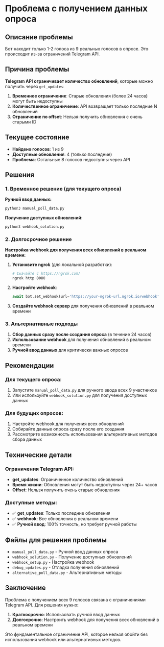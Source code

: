 # Проблема с получением данных опроса

## Описание проблемы

Бот находит только 1-2 голоса из 9 реальных голосов в опросе. Это происходит из-за ограничений Telegram API.

## Причина проблемы

**Telegram API ограничивает количество обновлений**, которые можно получить через `get_updates`:

1. **Временное ограничение**: Старые обновления (более 24 часов) могут быть недоступны
2. **Количественное ограничение**: API возвращает только последние N обновлений
3. **Ограничение по offset**: Нельзя получить обновления с очень старыми ID

## Текущее состояние

- **Найдено голосов**: 1 из 9
- **Доступные обновления**: 4 (только последние)
- **Проблема**: Остальные 8 голосов недоступны через API

## Решения

### 1. Временное решение (для текущего опроса)

**Ручной ввод данных:**
```bash
python3 manual_poll_data.py
```

**Получение доступных обновлений:**
```bash
python3 webhook_solution.py
```

### 2. Долгосрочное решение

**Настройка webhook для получения всех обновлений в реальном времени:**

1. **Установите ngrok** (для локальной разработки):
   ```bash
   # Скачайте с https://ngrok.com/
   ngrok http 8080
   ```

2. **Настройте webhook**:
   ```python
   await bot.set_webhook(url='https://your-ngrok-url.ngrok.io/webhook')
   ```

3. **Создайте webhook сервер** для получения обновлений в реальном времени

### 3. Альтернативные подходы

1. **Сбор данных сразу после создания опроса** (в течение 24 часов)
2. **Использование webhook** для получения обновлений в реальном времени
3. **Ручной ввод данных** для критически важных опросов

## Рекомендации

### Для текущего опроса:
1. Запустите `manual_poll_data.py` для ручного ввода всех 9 участников
2. Или используйте `webhook_solution.py` для получения доступных данных

### Для будущих опросов:
1. Настройте webhook для получения всех обновлений
2. Собирайте данные опроса сразу после его создания
3. Рассмотрите возможность использования альтернативных методов сбора данных

## Технические детали

### Ограничения Telegram API:
- **get_updates**: Ограниченное количество обновлений
- **Время жизни**: Обновления могут быть недоступны через 24+ часов
- **Offset**: Нельзя получить очень старые обновления

### Доступные методы:
- ✅ **get_updates**: Только последние обновления
- ✅ **webhook**: Все обновления в реальном времени
- ✅ **Ручной ввод**: 100% точность, но требует ручной работы

## Файлы для решения проблемы

- `manual_poll_data.py` - Ручной ввод данных опроса
- `webhook_solution.py` - Получение доступных обновлений
- `webhook_setup.py` - Настройка webhook
- `debug_updates.py` - Отладка получения обновлений
- `alternative_poll_data.py` - Альтернативные методы

## Заключение

Проблема с получением всех 9 голосов связана с ограничениями Telegram API. Для решения нужно:

1. **Краткосрочно**: Использовать ручной ввод данных
2. **Долгосрочно**: Настроить webhook для получения всех обновлений в реальном времени

Это фундаментальное ограничение API, которое нельзя обойти без использования webhook или альтернативных методов.
